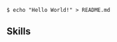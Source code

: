 ```shell
$ echo "Hello World!" > README.md
```

## Skills

<p align="left">
   <a href="">
    <img src="https://skillicons.dev/icons?i=ruby,gherkin,ts,js,docker,linux,mac_os" alt="" />
  </a>
</p>
